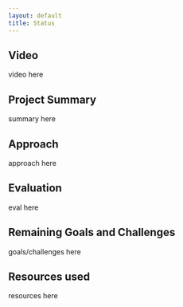 ```yaml
---
layout: default
title: Status
---
```


## Video
video here  

## Project Summary
summary here  

## Approach
approach here  

## Evaluation
eval here  

## Remaining Goals and Challenges
goals/challenges here  

## Resources used
resources here  
